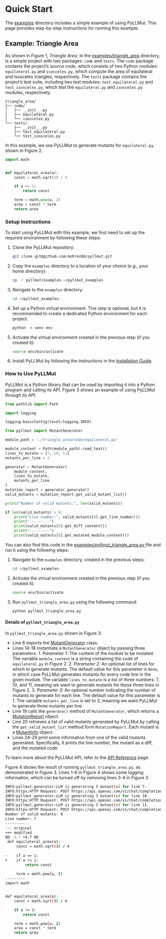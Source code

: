 # Quick Start

The [examples](https://github.com/mohrez86/pyllmut/examples)
directory includes a simple example of using
PyLLMut. This page provides step-by-step instructions for
running this example.

## Example: Triangle Area

As shown in Figure 1,
*Triangle Area*, in the
[examples/triangle_area](https://github.com/mohrez86/pyllmut/examples/triangle_area)
directory, is a simple project with two packages:
`code` and `tests`.
The `code` package contains the project’s source code,
which consists of two Python modules:
`equilateral.py` and `isosceles.py`,
which compute the area of equilateral and
isosceles triangles, respectively.
The `tests` package contains the project’s test suite,
including two test modules:
`test_equilateral.py` and `test_isosceles.py`,
which test the `equilateral.py` and `isosceles.py` modules,
respectively.

``` title="Figure 1: Project structure of Triangle Area."
triangle_area/
├── code/
│   ├── __init__.py
│   ├── equilateral.py
│   └── isosceles.py
└── tests/
    ├── __init__.py
    ├── test_equilateral.py
    └── test_isosceles.py
```

In this example, we use PyLLMut to generate
mutants for `equilateral.py`, shown in Figure 2.

```Python linenums="1" title="Figure 2: equilateral.py"
import math


def equilateral_area(a):
    const = math.sqrt(3) / 4

    if a == 1:
        return const

    term = math.pow(a, 2)
    area = const * term
    return area
```

### Setup Instructions

To start using PyLLMut with this example, we first need
to set up the required environment by following these steps:

1. Clone the PyLLMut repository:

    ```bash
    git clone git@github.com:mohrez86/pyllmut.git
    ```
   
2. Copy the `examples` directory to a location of
your choice (e.g., your home directory):

    ```bash
    cp -r pyllmut/examples ~/pyllmut_examples
    ```

3. Navigate to the `examples` directory:

    ```bash
    cd ~/pyllmut_examples
    ```
   
4. Set up a Python virtual environment. This step is optional,
but it is recommended to create a dedicated Python environment
for each project.

    ```bash
    python -m venv env
    ```

5. Activate the virtual environment
created in the previous step (if you created it):

    ```bash
    source env/bin/activate
    ```

6. Install PyLLMut by following the instructions in the
[Installation Guide](install.md).

### How to Use PyLLMut

PyLLMut is a Python library that can be used by importing it
into a Python program and calling its API. Figure 3 shows
an example of using PyLLMut through its API.

```python linenums="1" title="Figure 3: pyllmut_triangle_area.py"
from pathlib import Path

import logging

logging.basicConfig(level=logging.INFO)

from pyllmut import MutantGenerator

module_path = "./triangle_area/code/equilateral.py"

module_content = Path(module_path).read_text()
lines_to_mutate = [7, 10, 11]
mutants_per_line = 3

generator = MutantGenerator(
    module_content,
    lines_to_mutate,
    mutants_per_line
)
mutation_report = generator.generate()
valid_mutants = mutation_report.get_valid_mutant_list()

print("Number of valid mutants:", len(valid_mutants))

if len(valid_mutants) > 0:
    print("Line number:", valid_mutants[0].get_line_number())
    print("---------")
    print(valid_mutants[0].get_diff_content())
    print("---------")
    print(valid_mutants[0].get_mutated_module_content())
```

You can also find this code in the
[examples/pyllmut_triangle_area.py
](https://github.com/mohrez86/pyllmut/examples/pyllmut_triangle_area.py)
file and run it using the following steps:

1. Navigate to the `examples` directory, created in the previous steps:

    ```bash
    cd ~/pyllmut_examples
    ```

2. Activate the virtual environment
created in the previous step (if you created it):

    ```bash
    source env/bin/activate
    ```
   
3. Run `pyllmut_triangle_area.py` using the following command:

    ```bash
    python pyllmut_triangle_area.py
    ```

#### Details of `pyllmut_triangle_area.py`

In `pyllmut_triangle_area.py` shown in Figure 3:

- Line 6 imports the [MutantGenerator](../api/generator.md) class.
- Lines 14-18 instantiate a `MutantGenerator`
  object by passing three parameters:
      1. *Parameter 1:* The content of the module to be mutated. 
         The variable `module_content`
         is a string containing the code of `equilateral.py` in Figure 2.
      2. *Parameter 2:* An optional list of lines for which to generate mutants.
        The default value for this parameter is `None`, 
        in which case PyLLMut generates mutants for
        every code line in the given module.
        The variable `lines_to_mutate` is a list of three numbers: 
         7, 10, and 11, meaning we want to generate mutants for
        these three lines in Figure 2.
      3. *Parameter 3:* An optional number indicating the number of 
        mutants to generate for each line. The
        default value for this parameter is 1.
        The variable `mutants_per_line` is set to 3, meaning
        we want PyLLMut to generate three mutants per line.
- Line 19 calls the `generate()` method of `MutantGenerator`,
which returns a [MutationReport](../api/mutation_report.md) object.
- Line 20 retrieves a list of valid mutants generated
by PyLLMut by calling the `get_valid_mutant_list` method
form `MutationReport`. Each mutant is a [MutantInfo](../api/mutant_info.md) object.
- Lines 24-29 print some information from one of the valid mutants
generated. Specifically, it prints the line number, the mutant as a diff,
and the mutated code.

To learn more about the PyLLMut API, refer 
to the [API Reference](../api/generator.md) page.

Figure 4 shows the result of running `pyllmut_triangle_area.py`,
as demonstrated in Figure 3. Lines 1-6 in Figure 4 shows some logging information,
which can be turned off by removing lines 3-4 in Figure 3.

```bash linenums="1" title="Figure 4: Result of running pyllmut_triangle_area.py"
INFO:pyllmut.generator:LLM is generating 3 mutant(s) for line 7.
INFO:httpx:HTTP Request: POST https://api.openai.com/v1/chat/completions "HTTP/1.1 200 OK"
INFO:pyllmut.generator:LLM is generating 3 mutant(s) for line 10.
INFO:httpx:HTTP Request: POST https://api.openai.com/v1/chat/completions "HTTP/1.1 200 OK"
INFO:pyllmut.generator:LLM is generating 3 mutant(s) for line 11.
INFO:httpx:HTTP Request: POST https://api.openai.com/v1/chat/completions "HTTP/1.1 200 OK"
Number of valid mutants: 9
Line number: 7
---------
--- original
+++ modified
@@ -4,7 +4,7 @@
 def equilateral_area(a):
     const = math.sqrt(3) / 4
 
-    if a == 1:
+    if a != 1:
         return const
 
     term = math.pow(a, 2)
---------
import math


def equilateral_area(a):
    const = math.sqrt(3) / 4

    if a != 1:
        return const

    term = math.pow(a, 2)
    area = const * term
    return area
```
